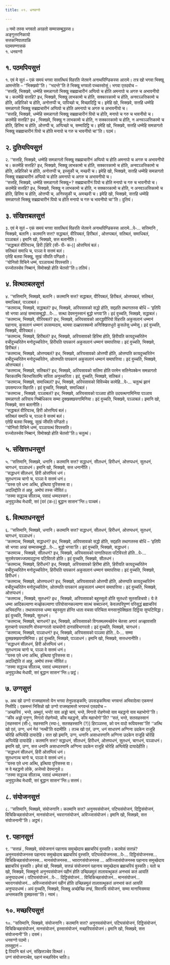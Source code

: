```yaml
---
title: ०१. धनवग्गो

---
```

॥ नमो तस्स भगवतो अरहतो सम्मासम्बुद्धस्स॥  
अङ्गुत्तरनिकायो  
सत्तकनिपातपाळि  
पठमपण्णासकं  
१. धनवग्गो  


## १. पठमपियसुत्तं

१. एवं मे सुतं – एकं समयं भगवा सावत्थियं विहरति जेतवने अनाथपिण्डिकस्स आरामे। तत्र खो भगवा भिक्खू आमन्तेसि – ‘‘भिक्खवो’’ति। ‘‘भदन्ते’’ति ते भिक्खू भगवतो पच्चस्सोसुं। भगवा एतदवोच –  
‘‘सत्तहि, भिक्खवे, धम्मेहि समन्नागतो भिक्खु सब्रह्मचारीनं अप्पियो च होति अमनापो च अगरु च अभावनीयो च। कतमेहि सत्तहि? इध, भिक्खवे, भिक्खु लाभकामो च होति, सक्कारकामो च होति, अनवञ्ञत्तिकामो च होति, अहिरिको च होति, अनोत्तप्पी च, पापिच्छो च, मिच्छादिट्ठि च। इमेहि खो, भिक्खवे, सत्तहि धम्मेहि समन्नागतो भिक्खु सब्रह्मचारीनं अप्पियो च होति अमनापो च अगरु च अभावनीयो च।  
‘‘सत्तहि, भिक्खवे, धम्मेहि समन्नागतो भिक्खु सब्रह्मचारीनं पियो च होति, मनापो च गरु च भावनीयो च। कतमेहि सत्तहि? इध , भिक्खवे, भिक्खु न लाभकामो च होति, न सक्कारकामो च होति, न अनवञ्ञत्तिकामो च होति, हिरिमा च होति, ओत्तप्पी च, अप्पिच्छो च, सम्मादिट्ठि च। इमेहि खो, भिक्खवे, सत्तहि धम्मेहि समन्नागतो भिक्खु सब्रह्मचारीनं पियो च होति मनापो च गरु च भावनीयो चा’’ति। पठमं।  


## २. दुतियपियसुत्तं

२. ‘‘सत्तहि, भिक्खवे, धम्मेहि समन्नागतो भिक्खु सब्रह्मचारीनं अप्पियो च होति अमनापो च अगरु च अभावनीयो च। कतमेहि सत्तहि? इध, भिक्खवे, भिक्खु लाभकामो च होति, सक्कारकामो च होति, अनवञ्ञत्तिकामो च होति, अहिरिको च होति, अनोत्तप्पी च, इस्सुकी च, मच्छरी च। इमेहि खो, भिक्खवे, सत्तहि धम्मेहि समन्नागतो भिक्खु सब्रह्मचारीनं अप्पियो च होति अमनापो च अगरु च अभावनीयो च।  
‘‘सत्तहि, भिक्खवे, धम्मेहि समन्नागतो भिक्खु+? सब्रह्मचारीनं पियो च होति मनापो च गरु च भावनीयो च। कतमेहि सत्तहि? इध, भिक्खवे, भिक्खु न लाभकामो च होति, न सक्कारकामो च होति, न अनवञ्ञत्तिकामो च होति, हिरिमा च होति, ओत्तप्पी च, अनिस्सुकी च, अमच्छरी च। इमेहि खो, भिक्खवे, सत्तहि धम्मेहि समन्नागतो भिक्खु सब्रह्मचारीनं पियो च होति मनापो च गरु च भावनीयो चा’’ति। दुतियं।  


## ३. संखित्तबलसुत्तं

३. एवं मे सुतं – एकं समयं भगवा सावत्थियं विहरति जेतवने अनाथपिण्डिकस्स आरामे…पे॰… सत्तिमानि , भिक्खवे, बलानि। कतमानि सत्त? सद्धाबलं, वीरियबलं, हिरीबलं , ओत्तप्पबलं, सतिबलं, समाधिबलं, पञ्ञाबलं। इमानि खो, भिक्खवे, सत्त बलानीति।  
‘‘सद्धाबलं वीरियञ्च, हिरी [हिरि (सी॰ पी॰ क॰)] ओत्तप्पियं बलं।  
सतिबलं समाधि च, पञ्ञा वे सत्तमं बलं।  
एतेहि बलवा भिक्खु, सुखं जीवति पण्डितो।  
‘‘योनिसो विचिने धम्मं, पञ्ञायत्थं विपस्सति।  
पज्जोतस्सेव निब्बानं, विमोक्खो होति चेतसो’’ति॥ ततियं।  


## ४. वित्थतबलसुत्तं

४. ‘‘सत्तिमानि, भिक्खवे, बलानि। कतमानि सत्त? सद्धाबल, वीरियबलं, हिरीबलं, ओत्तप्पबलं, सतिबलं, समाधिबलं, पञ्ञाबलं।  
‘‘कतमञ्च, भिक्खवे, सद्धाबलं? इध, भिक्खवे, अरियसावको सद्धो होति, सद्दहति तथागतस्स बोधिं – ‘इतिपि सो भगवा अरहं सम्मासम्बुद्धो…पे॰… सत्था देवमनुस्सानं बुद्धो भगवा’ति। इदं वुच्चति, भिक्खवे, सद्धाबलं।  
‘‘कतमञ्च, भिक्खवे, वीरियबलं? इध, भिक्खवे, अरियसावको आरद्धवीरियो विहरति अकुसलानं धम्मानं पहानाय, कुसलानं धम्मानं उपसम्पदाय, थामवा दळ्हपरक्कमो अनिक्खित्तधुरो कुसलेसु धम्मेसु। इदं वुच्चति, भिक्खवे, वीरियबलं।  
‘‘कतमञ्च, भिक्खवे, हिरीबलं? इध, भिक्खवे, अरियसावको हिरिमा होति, हिरीयति कायदुच्चरितेन वचीदुच्चरितेन मनोदुच्चरितेन, हिरीयति पापकानं अकुसलानं धम्मानं समापत्तिया। इदं वुच्चति, भिक्खवे, हिरीबलं।  
‘‘कतमञ्च, भिक्खवे, ओत्तप्पबलं? इध, भिक्खवे, अरियसावको ओत्तप्पी होति, ओत्तप्पति कायदुच्चरितेन वचीदुच्चरितेन मनोदुच्चरितेन, ओत्तप्पति पापकानं अकुसलानं धम्मानं समापत्तिया। इदं वुच्चति, भिक्खवे, ओत्तप्पबलं।  
‘‘कतमञ्च, भिक्खवे, सतिबलं? इध, भिक्खवे, अरियसावको सतिमा होति परमेन सतिनेपक्केन समन्नागतो चिरकतम्पि चिरभासितम्पि सरिता अनुस्सरिता। इदं, वुच्चति, भिक्खवे, सतिबलं।  
‘‘कतमञ्च, भिक्खवे, समाधिबलं? इध, भिक्खवे, अरियसावको विविच्चेव कामेहि…पे॰… चतुत्थं झानं उपसम्पज्ज विहरति। इदं वुच्चति, भिक्खवे, समाधिबलं।  
‘‘कतमञ्च , भिक्खवे, पञ्ञाबलं? इध, भिक्खवे, अरियसावको पञ्ञवा होति उदयत्थगामिनिया पञ्ञाय समन्नागतो अरियाय निब्बेधिकाय सम्मा दुक्खक्खयगामिनिया। इदं वुच्चति, भिक्खवे, पञ्ञाबलं। इमानि खो, भिक्खवे, सत्त बलानीति।  
‘‘सद्धाबलं वीरियञ्च, हिरी ओत्तप्पियं बलं।  
सतिबलं समाधि च, पञ्ञा वे सत्तमं बलं।  
एतेहि बलवा भिक्खु, सुखं जीवति पण्डितो॥  
‘‘योनिसो विचिने धम्मं, पञ्ञायत्थं विपस्सति।  
पज्जोतस्सेव निब्बानं, विमोक्खो होति चेतसो’’ति॥ चतुत्थं।  


## ५. संखित्तधनसुत्तं

५. ‘‘सत्तिमानि, भिक्खवे, धनानि। कतमानि सत्त? सद्धाधनं, सीलधनं, हिरीधनं, ओत्तप्पधनं, सुतधनं, चागधनं, पञ्ञाधनं। इमानि खो, भिक्खवे, सत्त धनानीति।  
‘‘सद्धाधनं सीलधनं, हिरी ओत्तप्पियं धनं।  
सुतधनञ्च चागो च, पञ्ञा वे सत्तमं धनं॥  
‘‘यस्स एते धना अत्थि, इत्थिया पुरिसस्स वा।  
अदलिद्दोति तं आहु, अमोघं तस्स जीवितं॥  
‘‘तस्मा सद्धञ्च सीलञ्च, पसादं धम्मदस्सनं।  
अनुयुञ्जेथ मेधावी, सरं [वरं (क॰)] बुद्धान सासन’’न्ति॥ पञ्चमं।  


## ६. वित्थतधनसुत्तं

६. ‘‘सत्तिमानि, भिक्खवे, धनानि। कतमानि सत्त? सद्धाधनं, सीलधनं, हिरीधनं, ओत्तप्पधनं, सुतधनं, चागधनं, पञ्ञाधनं।  
‘‘कतमञ्च, भिक्खवे, सद्धाधनं? इध, भिक्खवे, अरियसावको सद्धो होति, सद्दहति तथागतस्स बोधिं – ‘इतिपि सो भगवा अरहं सम्मासम्बुद्धो…पे॰… बुद्धो भगवा’ति। इदं वुच्चति, भिक्खवे, सद्धाधनं।  
‘‘कतमञ्च , भिक्खवे, सीलधनं? इध, भिक्खवे, अरियसावको पाणातिपाता पटिविरतो होति…पे॰… सुरामेरयमज्जपमादट्ठाना पटिविरतो होति। इदं वुच्चति, भिक्खवे, सीलधनं।  
‘‘कतमञ्च, भिक्खवे, हिरीधनं? इध, भिक्खवे, अरियसावको हिरीमा होति, हिरीयति कायदुच्चरितेन वचीदुच्चरितेन मनोदुच्चरितेन, हिरीयति पापकानं अकुसलानं धम्मानं समापत्तिया। इदं वुच्चति, भिक्खवे, हिरीधनं।  
‘‘कतमञ्च, भिक्खवे, ओत्तप्पधनं? इध, भिक्खवे, अरियसावको ओत्तप्पी होति, ओत्तप्पति कायदुच्चरितेन वचीदुच्चरितेन मनोदुच्चरितेन, ओत्तप्पति पापकानं अकुसलानं धम्मानं समापत्तिया। इदं वुच्चति, भिक्खवे, ओत्तप्पधनं।  
‘‘कतमञ्च , भिक्खवे, सुतधनं? इध , भिक्खवे, अरियसावको बहुस्सुतो होति सुतधरो सुतसन्निचयो। ये ते धम्मा आदिकल्याणा मज्झेकल्याणा परियोसानकल्याणा सात्थं सब्यञ्जनं, केवलपरिपुण्णं परिसुद्धं ब्रह्मचरियं अभिवदन्ति। तथारूपास्स धम्मा बहुस्सुता होन्ति धाता वचसा परिचिता मनसानुपेक्खिता दिट्ठिया सुप्पटिविद्धा। इदं वुच्चति, भिक्खवे, सुतधनं।  
‘‘कतमञ्च, भिक्खवे, चागधनं? इध, भिक्खवे, अरियसावको विगतमलमच्छेरेन चेतसा अगारं अज्झावसति मुत्तचागो पयतपाणि वोस्सग्गरतो याचयोगो दानसंविभागरतो। इदं वुच्चति, भिक्खवे, चागधनं।  
‘‘कतमञ्च, भिक्खवे, पञ्ञाधनं? इध, भिक्खवे, अरियसावको पञ्ञवा होति…पे॰… सम्मा दुक्खक्खयगामिनिया। इदं वुच्चति, भिक्खवे, पञ्ञाधनं। इमानि खो, भिक्खवे, सत्तधनानीति।  
‘‘सद्धाधनं सीलधनं, हिरी ओत्तप्पियं धनं।  
सुतधनञ्च चागो च, पञ्ञा वे सत्तमं धनं॥  
‘‘यस्स एते धना अत्थि, इत्थिया पुरिसस्स वा।  
अदलिद्दोति तं आहु, अमोघं तस्स जीवितं॥  
‘‘तस्मा सद्धञ्च सीलञ्च, पसादं धम्मदस्सनं।  
अनुयुञ्जेथ मेधावी, सरं बुद्धान सासन’’न्ति॥ छट्ठं।  


## ७. उग्गसुत्तं

७. अथ खो उग्गो राजमहामत्तो येन भगवा तेनुपसङ्कमि; उपसङ्कमित्वा भगवन्तं अभिवादेत्वा एकमन्तं निसीदि। एकमन्तं निसिन्नो खो उग्गो राजमहामत्तो भगवन्तं एतदवोच –  
‘‘अच्छरियं , भन्ते, अब्भुतं, भन्ते! याव अड्ढो चायं, भन्ते, मिगारो रोहणेय्यो याव महद्धनो याव महाभोगो’’ति। ‘‘कीव अड्ढो पनुग्ग, मिगारो रोहणेय्यो, कीव महद्धनो, कीव महाभोगो’’ति? ‘‘सतं, भन्ते, सतसहस्सानं [सहस्सानं (सी॰), सहस्सानि (स्या॰), सतसहस्सानि (?)] हिरञ्ञस्स, को पन वादो रूपियस्सा’’ति! ‘‘अत्थि खो एतं, उग्ग, धनं नेतं ‘नत्थी’ति वदामीति । तञ्च खो एतं, उग्ग, धनं साधारणं अग्गिना उदकेन राजूहि चोरेहि अप्पियेहि दायादेहि। सत्त खो इमानि, उग्ग, धनानि असाधारणानि अग्गिना उदकेन राजूहि चोरेहि अप्पियेहि दायादेहि। कतमानि सत्त? सद्धाधनं, सीलधनं, हिरीधनं, ओत्तप्पधनं, सुतधनं, चागधनं, पञ्ञाधनं। इमानि खो, उग्ग, सत्त धनानि असाधारणानि अग्गिना उदकेन राजूहि चोरेहि अप्पियेहि दायादेहीति।  
‘‘सद्धाधनं सीलधनं, हिरी ओत्तप्पियं धनं।  
सुतधनञ्च चागो च, पञ्ञा वे सत्तमं धनं॥  
‘‘यस्स एते धना अत्थि, इत्थिया पुरिसस्स वा।  
स वे महद्धनो लोके, अजेय्यो देवमानुसे॥  
‘‘तस्मा सद्धञ्च सीलञ्च, पसादं धम्मदस्सनं।  
अनुयुञ्जेथ मेधावी, सरं बुद्धान सासन’’न्ति॥ सत्तमं।  


## ८. संयोजनसुत्तं

८. ‘‘सत्तिमानि, भिक्खवे, संयोजनानि। कतमानि सत्त? अनुनयसंयोजनं, पटिघसंयोजनं, दिट्ठिसंयोजनं, विचिकिच्छासंयोजनं, मानसंयोजनं, भवरागसंयोजनं, अविज्जासंयोजनं। इमानि खो, भिक्खवे, सत्त संयोजनानी’’ति। अट्ठमं।  


## ९. पहानसुत्तं

९. ‘‘सत्तन्नं , भिक्खवे, संयोजनानं पहानाय समुच्छेदाय ब्रह्मचरियं वुस्सति। कतमेसं सत्तन्नं? अनुनयसंयोजनस्स पहानाय समुच्छेदाय ब्रह्मचरियं वुस्सति, पटिघसंयोजनस्स…पे॰… दिट्ठिसंयोजनस्स… विचिकिच्छासंयोजनस्स… मानसंयोजनस्स… भवरागसंयोजनस्स … अविज्जासंयोजनस्स पहानाय समुच्छेदाय ब्रह्मचरियं वुस्सति। इमेसं खो, भिक्खवे, सत्तन्नं संयोजनानं पहानाय समुच्छेदाय ब्रह्मचरियं वुस्सति। यतो च खो, भिक्खवे, भिक्खुनो अनुनयसंयोजनं पहीनं होति उच्छिन्नमूलं तालावत्थुकतं अनभावं कतं आयतिं अनुप्पादधम्मं। पटिघसंयोजनं…पे॰… दिट्ठिसंयोजनं… विचिकिच्छासंयोजनं… मानसंयोजनं… भवरागसंयोजनं… अविज्जासंयोजनं पहीनं होति उच्छिन्नमूलं तालावत्थुकतं अनभावं कतं आयतिं अनुप्पादधम्मं। अयं वुच्चति, भिक्खवे, भिक्खु अच्छेच्छि तण्हं, विवत्तयि संयोजनं, सम्मा मानाभिसमया अन्तमकासि दुक्खस्सा’’ति। नवमं।  


## १०. मच्छरियसुत्तं

१०. ‘‘सत्तिमानि, भिक्खवे, संयोजनानि। कतमानि सत्त? अनुनयसंयोजनं, पटिघसंयोजनं, दिट्ठिसंयोजनं, विचिकिच्छासंयोजनं, मानसंयोजनं, इस्सासंयोजनं, मच्छरियसंयोजनं। इमानि खो, भिक्खवे, सत्त संयोजनानी’’ति। दसमं।  
धनवग्गो पठमो।  
तस्सुद्दानं –  
द्वे पियानि बलं धनं, संखित्तञ्चेव वित्थतं।  
उग्गं संयोजनञ्चेव, पहानं मच्छरियेन चाति॥  